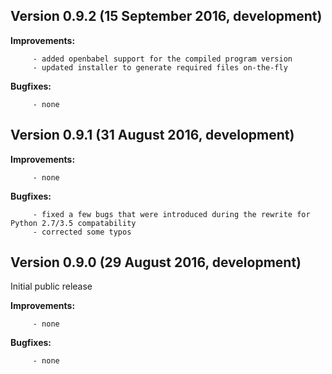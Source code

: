 Version     0.9.2 (15 September 2016, development)
------------------------
     
**Improvements:**

         - added openbabel support for the compiled program version
         - updated installer to generate required files on-the-fly
    
**Bugfixes:**

         - none	   


Version     0.9.1 (31 August 2016, development)
------------------------
     
**Improvements:**

         - none
    
**Bugfixes:**

         - fixed a few bugs that were introduced during the rewrite for Python 2.7/3.5 compatability
         - corrected some typos 	   


Version     0.9.0 (29 August 2016, development)
------------------------
 Initial public release
    
**Improvements:**

         - none
    
**Bugfixes:**

         - none
